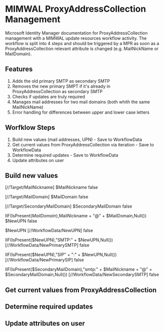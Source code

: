 MIMWAL ProxyAddressCollection Management
=============

Microsoft Identity Manager documentation for ProxyAddressCollection management with a MIMWAL update resources workflow activity. The workflow is split into 4 steps and should be triggered by a MPR as soon as a ProxyAddressCollection relevant attribute is changed (e.g. MailNickName or MailDomain).

Features
-------
  1. Adds the old primary SMTP as secondary SMTP
  2. Removes the new primary SMPT if it's already in ProxyAddressCollection as secondary SMTP
  3. Checks if updates are truly required
  4. Manages mail addresses for two mail domains (both whith the same MailNickName)
  5. Error handling for differences between upper and lower case letters
  
Worfklow Steps
-------
  1. Build new values (mail addresses, UPN) - Save to WorkflowData
  2. Get current values from ProxyAddressCollection via iteration - Save to WorkflowData
  3. Determine required updates - Save to WorkflowData
  4. Update attributes on user

Build new values
-------
[//Target/MailNickname]
$MailNickname
false

[//Target/MailDomain]
$MailDomain
false

[//Target/SecondaryMailDomain]
$SecondaryMailDomain
false

IIF(IsPresent($MailDomain),$MailNickname + "@" + $MailDomain,Null())
$NewUPN
false

$NewUPN
[//WorkflowData/NewUPN]
false

IIF(IsPresent($NewUPN),"SMTP:" + $NewUPN,Null())
[//WorkflowData/NewPrimarySMTP]
false

IIF(IsPresent($NewUPN),"SIP" + ":" + $NewUPN,Null())
[//WorkflowData/NewPrimarySIP]
false

IIF(IsPresent($SecondaryMailDomain),"smtp:" + $MailNickname + "@" + $SecondaryMailDomain,Null())
[//WorkflowData/NewSecondarySMTP]
false


Get current values from ProxyAddressCollection
-------

Determine required updates
-------

Update attributes on user
-------
